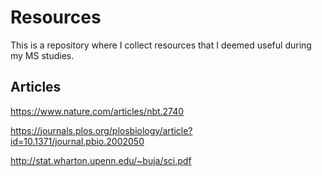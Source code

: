 # Resources

This is a repository where I collect resources that I deemed useful during my MS studies.

## Articles

https://www.nature.com/articles/nbt.2740

https://journals.plos.org/plosbiology/article?id=10.1371/journal.pbio.2002050

http://stat.wharton.upenn.edu/~buja/sci.pdf
